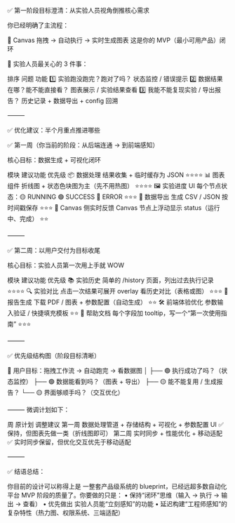 
✅ 第一阶段目标澄清：从实验人员视角倒推核心需求

你已经明确了主流程：

🎯 Canvas 拖拽 → 自动执行 → 实时生成图表
这是你的 MVP（最小可用产品）闭环

🔑 实验人员最关心的 3 件事：

排序	问题	功能
1️⃣	实验跑没跑完？跑对了吗？	状态监控 / 错误提示
2️⃣	数据结果在哪？能不能直接看？	图表展示 / 实验结果查看
3️⃣	我能不能复现实验 / 导出报告？	历史记录 + 数据导出 + config 回溯



⸻

✅ 优化建议：半个月重点推进哪些

✅ 第一周（你当前的阶段：从后端连通 → 到前端感知）

核心目标：数据生成 + 可视化闭环

模块	建议功能	优先级
📦 数据处理	结果收集 + 临时缓存为 JSON	⭐⭐⭐⭐
📊 图表组件	折线图 + 状态色块图为主（先不用热图）	⭐⭐⭐⭐
🖼️ 实验进度 UI	每个节点状态：🟡 RUNNING 🟢 SUCCESS 🔴 ERROR	⭐⭐⭐
📁 数据导出	生成 CSV / JSON 按时间戳保存	⭐⭐⭐
📡 Canvas 侧实时反馈	Canvas 节点上浮动显示 status（运行中、完成）	⭐⭐



⸻

✅ 第二周：以用户交付为目标收尾

核心目标：实验人员第一次用上手就 WOW

模块	建议功能	优先级
📚 实验历史	简单的 /history 页面，列出过去执行记录	⭐⭐⭐⭐
🔍 实验对比	点击一次结果可展开 overlay 看历史对比（表格或图）	⭐⭐⭐
🧾 报告生成	下载 PDF / 图表 + 参数配置（自动生成）	⭐⭐
🛠️ 前端体验优化	参数输入验证 / 快捷填充模板	⭐⭐
💬 帮助文档	每个字段加 tooltip，写一个“第一次使用指南”	⭐⭐⭐



⸻

✅ 优先级结构图（阶段目标清晰）

📌 用户目标：拖拽工作流 → 自动跑完 → 看数据图
      │
      ├── 🟢 执行成功了吗？（状态监控）
      ├── 🟢 数据能看到吗？（图表 + 导出）
      ├── 🟡 能不能复用 / 生成报告？
      └── 🟡 界面够顺手吗？（交互优化）



⸻
微调计划如下：

周	原计划	调整建议
第一周	数据处理管道 + 存储结构 + 可视化 + 参数配置 UI	✅ 保持，但图表先做一类（折线图即可）
第二周	实时同步 + 性能优化 + 移动适配	✅ 实时同步保留，但优化交互优先于移动适配



⸻

✅ 结语总结：

你目前的设计可以称得上是 一整套产品级系统的 blueprint，已经远超多数自动化平台 MVP 阶段的质量了。你要做的只是：
	•	保持“闭环”思维（输入 → 执行 → 输出 → 查看）
	•	优先做出 实验人员能“立刻感知”的功能
	•	延迟构建“工程师感知”的复杂特性（热力图、权限系统、三端适配）

